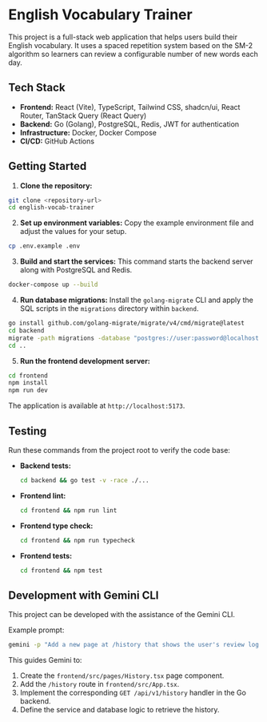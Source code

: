 # English Vocabulary Trainer

This project is a full-stack web application that helps users build their English vocabulary. It uses a spaced repetition system based on the SM-2 algorithm so learners can review a configurable number of new words each day.

## Tech Stack

- **Frontend:** React (Vite), TypeScript, Tailwind CSS, shadcn/ui, React Router, TanStack Query (React Query)
- **Backend:** Go (Golang), PostgreSQL, Redis, JWT for authentication
- **Infrastructure:** Docker, Docker Compose
- **CI/CD:** GitHub Actions

## Getting Started

1. **Clone the repository:**
  ```bash
  git clone <repository-url>
  cd english-vocab-trainer
  ```

2. **Set up environment variables:**
  Copy the example environment file and adjust the values for your setup.
  ```bash
  cp .env.example .env
  ```

3. **Build and start the services:**
  This command starts the backend server along with PostgreSQL and Redis.
  ```bash
  docker-compose up --build
  ```

4. **Run database migrations:**
  Install the `golang-migrate` CLI and apply the SQL scripts in the `migrations` directory within `backend`.
  ```bash
  go install github.com/golang-migrate/migrate/v4/cmd/migrate@latest
  cd backend
  migrate -path migrations -database "postgres://user:password@localhost:5434/vocab?sslmode=disable" up
  cd ..
  ```

5. **Run the frontend development server:**
  ```bash
  cd frontend
  npm install
  npm run dev
  ```
  The application is available at `http://localhost:5173`.

## Testing

Run these commands from the project root to verify the code base:

- **Backend tests:**
  ```bash
  cd backend && go test -v -race ./...
  ```
- **Frontend lint:**
  ```bash
  cd frontend && npm run lint
  ```
- **Frontend type check:**
  ```bash
  cd frontend && npm run typecheck
  ```
- **Frontend tests:**
  ```bash
  cd frontend && npm test
  ```

## Development with Gemini CLI

This project can be developed with the assistance of the Gemini CLI.

Example prompt:
```bash
gemini -p "Add a new page at /history that shows the user's review log. It should fetch data from the /api/v1/history endpoint."
```
This guides Gemini to:
1. Create the `frontend/src/pages/History.tsx` page component.
2. Add the `/history` route in `frontend/src/App.tsx`.
3. Implement the corresponding `GET /api/v1/history` handler in the Go backend.
4. Define the service and database logic to retrieve the history.
